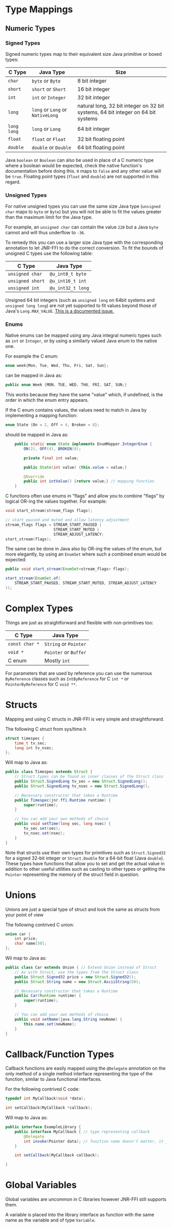 # Type Mappings

## Numeric Types

### Signed Types

Signed numeric types map to their equivalent size Java primitive or boxed types:

| C Type | Java Type | Size |
|--------|-----------|------|
| `char` | `byte` or `Byte` | 8 bit integer |
| `short` | `short` or `Short` | 16 bit integer |
| `int` | `int` or `Integer` | 32 bit integer |
| `long` | `long` or `Long` or `NativeLong` | natural long, 32 bit integer on 32 bit systems, 64 bit integer on 64 bit systems |
| `long long` | `long` or `Long` | 64 bit integer |
| `float` | `float` or `Float` | 32 bit floating point |
| `double` | `double` or `Double` | 64 bit floating point |

Java `boolean` or `Boolean` can also be used in place of a C numeric type where a boolean would be expected, check the native function's documentation
before doing this. `0` maps to `false` and any other value will be `true`. Floating point types (`float` and `double`) are not supported in this regard.

### Unsigned Types

For native unsigned types you can use the same size Java type (`unsigned char` maps to `byte` or `Byte`) but you will not be able to fit the values greater than the maximum limit for the Java type. 

For example, an `unsigned char` can contain the value `220` but a Java `byte` cannot and will thus underflow to `-36`.

To remedy this you can use a larger size Java type with the corresponding annotation to let JNR-FFI to do the correct conversion. To fit the bounds of unsigned C types use the following table:

| C Type | Java Type |
|--------|-----------|
| `unsigned char` | `@u_int8_t byte` |
| `unsigned short` | `@u_int16_t int` |
| `unsigned int` | `@u_int32_t long` |

Unsigned 64 bit integers (such as `unsigned long` on 64bit systems and `unsigned long long`) are not yet supported to fit values beyond those of Java's `Long.MAX_VALUE`. [This is a documented issue.](https://github.com/jnr/jnr-ffi/issues/289)

### Enums

Native enums can be mapped using any Java integral numeric types such as `int` or `Integer`, or by using a similarly valued Java enum to the native one.

For example the C enum:

```c
enum week{Mon, Tue, Wed, Thu, Fri, Sat, Sun};
```

can be mapped in Java as:

```java
public enum Week {MON, TUE, WED, THU, FRI, SAT, SUN;}
```

This works because they have the same "value" which, if undefined, is the order in which the enum entry appears.

If the C enum contains values, the values need to match in Java by implementing a mapping function:

```c
enum State {On = 2, Off = 4, Broken = 8};
```

should be mapped in Java as:

```java
    public static enum State implements EnumMapper.IntegerEnum {
        ON(2), OFF(4), BROKEN(8);

        private final int value;

        public State(int value) {this.value = value;}

        @Override
        public int intValue() {return value;} // mapping function
    }
```

C functions often use enums in "flags" and allow you to combine "flags" by logical OR-ing the values together. For example:

```c
void start_stream(stream_flags flags);
```

```c
// start paused and muted and allow latency adjustment
stream_flags flags = STREAM_START_PAUSED | 
                     STREAM_START_MUTED |
                     STREAM_ADJUST_LATENCY;
start_stream(flags);
```

The same can be done in Java also by OR-ing the values of the enum, but more elegantly, by using an `EnumSet` where such a combined enum would be expected:

```java
public void start_stream(EnumSet<stream_flags> flags);
```

```java
start_stream(EnumSet.of(
    STREAM_START_PAUSED, STREAM_START_MUTED, STREAM_ADJUST_LATENCY
));
```

# Complex Types

Things are just as straightforward and flexible with non-primitives too:

| C Type | Java Type |
|--------|-----------|
| `const char *` | `String` or `Pointer` |
| `void *` | `Pointer` or `Buffer` |
| C enum | Mostly `int` |

For parameters that are used by reference you can use the numerous `ByReference` classes such as
`IntByReference` for C `int *` or `PointerByReference` for C `void **`.

# Structs

Mapping and using C structs in JNR-FFI is very simple and straightforward.

The following C struct from sys/time.h

```c
struct timespec {
    time_t tv_sec;
    long int tv_nsec;
};
```

Will map to Java as:

```java
public class Timespec extends Struct {
    // Struct types can be found as inner classes of the Struct class
    public Struct.SignedLong tv_sec = new Struct.SignedLong();
    public Struct.SignedLong tv_nsec = new Struct.SignedLong();

    // Necessary constructor that takes a Runtime
    public Timespec(jnr.ffi.Runtime runtime) {
        super(runtime);
    }

    // You can add your own methods of choice
    public void setTime(long sec, long nsec) {
        tv_sec.set(sec);
        tv_nsec.set(nsec);
    }
}
```

Note that structs use their own types for primitives such as `Struct.Signed32` for a signed 32-bit integer or
`Struct.Double` for a 64-bit float (Java `double`). These types have functions that allow you to set and get the actual
value in addition to other useful utilities such as casting to other types or getting the `Pointer` representing the
memory of the struct field in question.

# Unions

Unions are just a special type of struct and look the same as structs from your point of view

The following contrived C union:

```c
union car {
    int price;
    char name[50];
};
```

Wil map to Java as:

```java
public class Car extends Union { // Extend Union instead of Struct
    // As with Struct, use the types from the Struct class
    public Struct.Signed32 price = new Struct.Signed32();
    public Struct.String name = new Struct.AsciiString(50);

    // Necessary constructor that takes a Runtime
    public Car(Runtime runtime) {
        super(runtime);
    }

    // You can add your own methods of choice
    public void setName(java.lang.String newName) {
        this.name.set(newName);
    }
}
```

# Callback/Function Types

Callback functions are easily mapped using the `@Delegate` annotation on the only method of a single method interface
representing the type of the function, similar to Java functional interfaces.

For the following contrived C code:

```c
typedef int MyCallback(void *data);

int setCallback(MyCallback *callback);
```

Will map to Java as:

```java
public interface ExampleLibrary {
    public interface MyCallback { // type representing callback
        @Delegate
        int invoke(Pointer data); // function name doesn't matter, it just needs to be the only function and have @Delegate
    }

    int setCallback(MyCallback callback);

}
```

# Global Variables

Global variables are uncommon in C libraries however JNR-FFI still supports them.

A variable is placed into the library interface as function with the same name as the variable and of type
`Variable`.